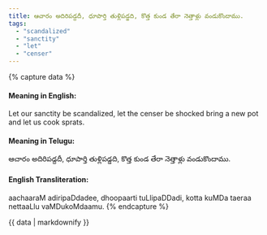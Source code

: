 ```yaml
---
title: ఆచారం అదిరిపడ్దదీ, ధూపార్తి తుళ్లిపడ్డది, కొత్త కుండ తేరా నెత్తాళ్లు వండుకొందాము.
tags:
  - "scandalized"
  - "sanctity"
  - "let"
  - "censer"
---
```


{% capture data %}
#### Meaning in English:
Let our sanctity be scandalized, let the censer be shocked bring a new pot and let us cook sprats.

#### Meaning in Telugu:
ఆచారం అదిరిపడ్దదీ, ధూపార్తి తుళ్లిపడ్డది, కొత్త కుండ తేరా నెత్తాళ్లు వండుకొందాము.

#### English Transliteration:
aachaaraM adiripaDdadee, dhoopaarti tuLlipaDDadi, kotta kuMDa taeraa nettaaLlu vaMDukoMdaamu.
{% endcapture %}

{{ data | markdownify }}

